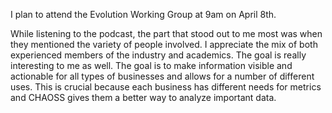 I plan to attend the Evolution Working Group at 9am on April 8th.

While listening to the podcast, the part that stood out to me most was when they mentioned the variety of people involved.  I appreciate the mix of both experienced members of the industry and academics.  The goal is really interesting to me as well.  The goal is to make information visible and actionable for all types of businesses and allows for a number of different uses.  This is crucial because each business has different needs for metrics and CHAOSS gives them a better way to analyze important data.